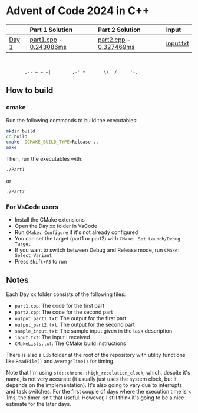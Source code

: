 # Advent of Code 2024 in C++

|                                              | Part 1 Solution                                                           | Part 2 Solution                                                           | Input                           |
|:---------------------------------------------|:--------------------------------------------------------------------------|:--------------------------------------------------------------------------|:--------------------------------|
| [Day 1](https://adventofcode.com/2023/day/1) | [part1.cpp](Day%2001/part1.cpp) - [0.243086ms](Day%2001/output_part1.txt) | [part2.cpp](Day%2001/part2.cpp) - [0.327469ms](Day%2001/output_part2.txt) | [input.txt](Day%2001/input.txt) |

&nbsp;

```
       .--'~ ~ ~|        .-' *       \\  /     '-.   
```

## How to build

### cmake

Run the following commands to build the executables:

```bash
mkdir build
cd build
cmake -DCMAKE_BUILD_TYPE=Release ..
make
```

Then, run the executables with:

```bash
./Part1
```

or

```bash
./Part2
```

### For VsCode users

- Install the CMake extensions
- Open the Day xx folder in VsCode
- Run `CMake: Configure` if it's not already configured
- You can set the target (part1 or part2) with `CMake: Set Launch/Debug Target`
- If you want to switch between Debug and Release mode, run `CMake: Select Variant`
- Press `Shift+F5` to run

## Notes

Each Day xx folder consists of the following files:
- `part1.cpp`: The code for the first part
- `part2.cpp`: The code for the second part
- `output_part1.txt`: The output for the first part
- `output_part2.txt`: The output for the second part
- `sample_input.txt`: The sample input given in the task description
- `input.txt`: The input I received
- `CMakeLists.txt`: The CMake build instructions

There is also a `Lib` folder at the root of the repository with utility functions like `ReadFile()` and `AverageTime()` for timing.

Note that I'm using `std::chrono::high_resolution_clock`, which, despite it's name, is not very accurate (it usually just uses the system clock, but it depends on the implementation).
It's also going to vary due to interrupts and task switches.
For the first couple of days where the execution time is < 1ms, the timer isn't that useful. However, I still think it's going to be a nice estimate for the later days.

